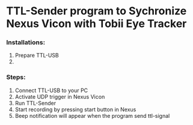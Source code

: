 # TTL-Sender program to Sychronize Nexus Vicon with Tobii Eye Tracker

### Installations:
1. Prepare TTL-USB
2. 

### Steps:

1. Connect TTL-USB to your PC
2. Activate UDP trigger in Nexus Vicon
3. Run TTL-Sender
4. Start recording by pressing start button in Nexus
5. Beep notification will appear when the program send ttl-signal
